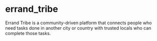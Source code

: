 # errand_tribe
Errand Tribe is a community-driven platform that connects people who need tasks done in another city or country with trusted locals who can complete those tasks.
